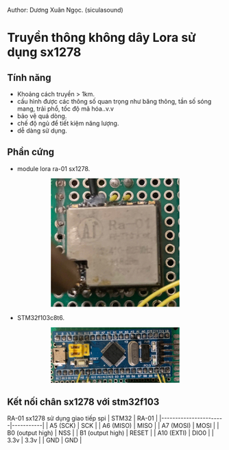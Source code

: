 Author: Dương Xuân Ngọc.
(siculasound)
# **Truyền thông không dây Lora sử dụng sx1278**
## **Tính năng**
- Khoảng cách truyền > 1km.
- cấu hình được các thông số quan trọng như băng thông, tần số sóng mang, trải phổ, tốc độ mã hóa..v.v
- bảo vệ quá dòng.
- chế độ ngủ để tiết kiệm năng lượng.
- dễ dàng sử dụng.
## **Phần cứng**
- module lora ra-01 sx1278.
<div align="center">
  <img src="ra_01.jpg" alt="GitHub logo" width="300"/>
</div>

- STM32f103c8t6.
<div align="center">
  <img src="stm32f103c8t6.jpg" alt="picturestm" width="300"/>
</div>

## **Kết nối chân sx1278 với stm32f103**
  RA-01 sx1278 sử dụng giao tiếp spi 
  | STM32 | RA-01 |
|-----------------------|-----------|
| A5 (SCK)  | SCK  |
| A6 (MISO) | MISO |
| A7 (MOSI) | MOSI |
| B0 (output high) | NSS |
| B1 (output high) | RESET |
| A10 (EXTI)  | DIO0 |
| 3.3v | 3.3v |
| GND | GND |

